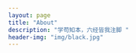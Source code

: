 ```yaml
---
layout: page
title: "About"
description: "学苟知本，六经皆我注脚 "
header-img: "img/black.jpg"
---
```









